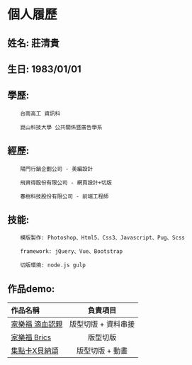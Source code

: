 ﻿# 個人履歷

## 姓名: 莊清貴

## 生日: 1983/01/01

## 學歷: 
		台南高工 資訊科

		崑山科技大學 公共關係暨廣告學系
		 
## 經歷: 
		陽門行銷企劃公司 - 美編設計

		飛資得股份有限公司 - 網頁設計+切版

		春樹科技股份有限公司 - 前端工程師

## 技能:
		模版製作: Photoshop、Html5、Css3、Javascript、Pug、Scss

		framework: jQuery、Vue、Bootstrap

		切版環境: node.js gulp
		
## 作品demo: 
| 作品名稱 | 負責項目 |
| :------------ |:---------------:|
| [家樂福 滴血認親][1] | 版型切版 + 資料串接 | 
| [家樂福 Brics][2] | 版型切版 |
| [集點卡X貝納頌][3] | 版型切版 + 動畫 |


[1]: https://akueijan.github.io/Collections/carrefourBlood/dist/index.html
[2]: https://akueijan.github.io/Collections/carrefourBrics-2/dist/index.html
[3]: https://akueijan.github.io/Collections/friendoBCoffee/dist/index.html
		 